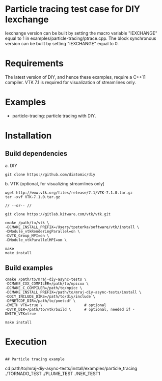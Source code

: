 # Particle tracing test case for DIY Iexchange

Iexchange version can be built by setting the macro variable "IEXCHANGE" equal to 1 in examples/particle-tracing/ptrace.cpp. The block synchronous version can be built by setting "IEXCHANGE" equal to 0.

# Requirements

The latest version of DIY, and hence these examples, require a C++11 compiler. VTK 7.1 is required for visualization of streamlines only.

# Examples

- particle-tracing: particle tracing with DIY.

# Installation

## Build dependencies

a. DIY

```
git clone https://github.com/diatomic/diy
```

b. VTK (optional, for visualizing streamlines only)

```
wget http://www.vtk.org/files/release/7.1/VTK-7.1.0.tar.gz
tar -xvf VTK-7.1.0.tar.gz

// --or-- //

git clone https://gitlab.kitware.com/vtk/vtk.git

cmake /path/to/vtk \
-DCMAKE_INSTALL_PREFIX=/Users/tpeterka/software/vtk/install \
-DModule_vtkRenderingParallel=on \
-DVTK_Group_MPI=on \
-DModule_vtkParallelMPI=on \

make
make install
```

## Build examples

```
cmake /path/to/mraj-diy-async-tests \
-DCMAKE_CXX_COMPILER=/path/to/mpicxx \
-DCMAKE_C_COMPILER=/path/to/mpicc \
-DCMAKE_INSTALL_PREFIX=/path/to/mraj-diy-async-tests/install \
-DDIY_INCLUDE_DIRS=/path/to/diy/include \
-DPNETCDF_DIR=/path/to/pnetcdf \
-DWITH_VTK=true \                   # optional
-DVTK_DIR=/path/to/vtk/build \      # optional, needed if -DWITH_VTK=true

make install
```

# Execution



```

## Particle tracing example
```
cd path/to/mraj-diy-async-tests/install/examples/particle_tracing
./TORNADO_TEST
./PLUME_TEST
./NEK_TEST1

```
